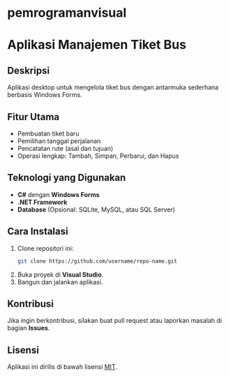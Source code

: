 # pemrogramanvisual
# Aplikasi Manajemen Tiket Bus

## Deskripsi
Aplikasi desktop untuk mengelola tiket bus dengan antarmuka sederhana berbasis Windows Forms.

## Fitur Utama
- Pembuatan tiket baru
- Pemilihan tanggal perjalanan
- Pencatatan rute (asal dan tujuan)
- Operasi lengkap: Tambah, Simpan, Perbarui, dan Hapus

## Teknologi yang Digunakan
- **C#** dengan **Windows Forms**
- **.NET Framework**
- **Database** (Opsional: SQLite, MySQL, atau SQL Server)

## Cara Instalasi
1. Clone repositori ini:
   ```bash
   git clone https://github.com/username/repo-name.git
   ```
2. Buka proyek di **Visual Studio**.
3. Bangun dan jalankan aplikasi.

## Kontribusi
Jika ingin berkontribusi, silakan buat pull request atau laporkan masalah di bagian **Issues**.

## Lisensi
Aplikasi ini dirilis di bawah lisensi [MIT](LICENSE).

